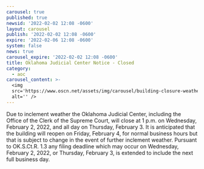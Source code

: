 ```yaml
---
carousel: true
published: true
newsid: '2022-02-02 12:08 -0600'
layout: carousel
publish: '2022-02-02 12:08 -0600'
expire: '2022-02-06 12:08 -0600'
system: false
news: true
carousel_expire: '2022-02-02 12:08 -0600'
title: Oklahoma Judicial Center Notice - Closed
category:
  - aoc
carousel_content: >-
  <img
  src='https://www.oscn.net/assets/img/carousel/building-closure-weather.jpg'
  alt='' />
---
```

Due to inclement weather the Oklahoma Judicial Center, including the Office of the Clerk of the Supreme Court, will close at 1 p.m. on Wednesday, February 2, 2022, and all day on Thursday, February 3.  It is anticipated that the building will reopen on Friday, February 4, for normal business hours but that is subject to change in the event of further inclement weather.  Pursuant to OK.S.Ct.R. 1.3 any filing deadline which may occur on Wednesday, February 2, 2022, or Thursday, February 3, is extended to include the next full business day.
